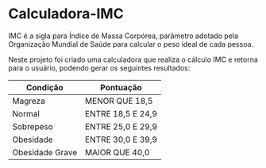 # Calculadora-IMC

IMC é a sigla para Índice de Massa Corpórea, parâmetro adotado pela Organização Mundial de Saúde para calcular o peso ideal de cada pessoa.

Neste projeto foi criado uma calculadora que realiza o cálculo IMC e retorna para o usuário, podendo gerar os seguintes resultados:

|Condição| Pontuação|
| --- | --- |
|Magreza | MENOR QUE 18,5|
|Normal | ENTRE 18,5 E 24,9|
|Sobrepeso | ENTRE 25,0 E 29,9|
|Obesidade | ENTRE 30,0 E 39,9|
|Obesidade Grave | MAIOR QUE 40,0|
